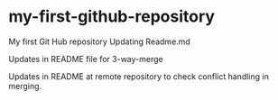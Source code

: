 # my-first-github-repository
My first Git Hub repository
Updating Readme.md


Updates in README file for 3-way-merge

Updates in README at remote repository to check conflict handling in merging.
